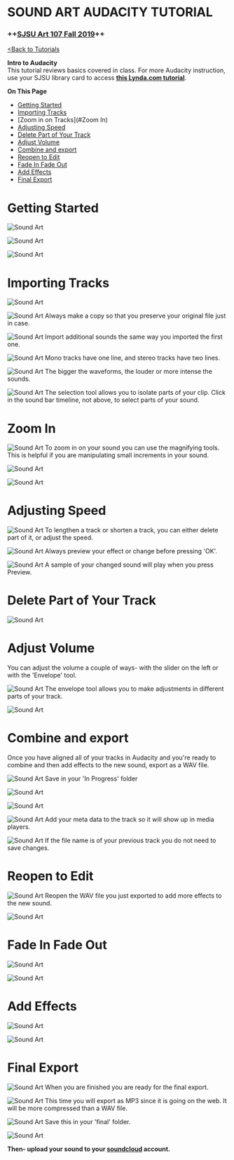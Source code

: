 # **SOUND ART AUDACITY TUTORIAL**

### **++[SJSU Art 107 Fall 2019](https://carriehott.github.io/sjsu-art107/)++**

[<Back to Tutorials](https://carriehott.github.io/sjsu-art107/tutorials)

**Intro to Audacity**<br>
This tutorial reviews basics covered in class. For more Audacity instruction, use your SJSU library card to access **[this Lynda.com tutorial](https://www.lynda.com/Audacity-tutorials/Welcome/518687/564759-4.html)**. 

**On This Page**
* [Getting Started](#getting-started)
* [Importing Tracks](#importing-tracks)
* [Zoom in on Tracks](#Zoom In)
* [Adjusting Speed](#adjusting-speed)
* [Delete Part of Your Track](#delete-part-of-your-track)
* [Adjust Volume](#adjust-volume)
* [Combine and export](#combine-and-export)
* [Reopen to Edit](#reopen-to-edit)
* [Fade In Fade Out](#fade-in-fade-out)
* [Add Effects](#add-effects)
* [Final Export](#final-export)

# Getting Started

![Sound Art](images/Art74_AudacityGuide_SoundArt.002.jpeg)

![Sound Art](images/Art74_AudacityGuide_SoundArt.003.jpeg)

![Sound Art](images/Art74_AudacityGuide_SoundArt.004.jpeg)

# Importing Tracks

![Sound Art](images/Art74_AudacityGuide_SoundArt.010.jpeg)

![Sound Art](images/Art74_AudacityGuide_SoundArt.011.jpeg)
Always make a copy so that you preserve your original file just in case.

![Sound Art](images/Art74_AudacityGuide_SoundArt.012.jpeg)
Import additional sounds the same way you imported the first one.

![Sound Art](images/Art74_AudacityGuide_SoundArt.013.jpeg)
Mono tracks have one line, and stereo tracks have two lines.

![Sound Art](images/Art74_AudacityGuide_SoundArt.014.jpeg)
The bigger the waveforms, the louder or more intense the sounds.

![Sound Art](images/Art74_AudacityGuide_SoundArt.015.jpeg)
The selection tool allows you to isolate parts of your clip. Click in the sound bar timeline, not above, to select parts of your sound.

# Zoom In

![Sound Art](images/Art74_AudacityGuide_SoundArt.016.jpeg)
To zoom in on your sound you can use the magnifying tools. This is helpful if you are manipulating small increments in your sound.

![Sound Art](images/Art74_AudacityGuide_SoundArt.017.jpeg)

![Sound Art](images/Art74_AudacityGuide_SoundArt.018.jpeg)

# Adjusting Speed

![Sound Art](images/Art74_AudacityGuide_SoundArt.019.jpeg)
To lengthen a track or shorten a track, you can either delete part of it, or adjust the speed.

![Sound Art](images/Art74_AudacityGuide_SoundArt.020.jpeg)
Always preview your effect or change before pressing 'OK'.


![Sound Art](images/Art74_AudacityGuide_SoundArt.021.jpeg)
A sample of your changed sound will play when you press Preview.

# Delete Part of Your Track

![Sound Art](images/Art74_AudacityGuide_SoundArt.022.jpeg)

# Adjust Volume

You can adjust the volume a couple of ways- with the slider on the left or with the 'Envelope' tool.

![Sound Art](images/Art74_AudacityGuide_SoundArt.023.jpeg)
The envelope tool allows you to make adjustments in different parts of your track.

![Sound Art](images/Art74_AudacityGuide_SoundArt.024.jpeg)

# Combine and export

Once you have aligned all of your tracks in Audacity and you're ready to combine and then add effects to the new sound, export as a WAV file.

![Sound Art](images/Art74_AudacityGuide_SoundArt.025.jpeg)
Save in your 'In Progress' folder

![Sound Art](images/Art74_AudacityGuide_SoundArt.026.jpeg)

![Sound Art](images/Art74_AudacityGuide_SoundArt.027.jpeg)

![Sound Art](images/Art74_AudacityGuide_SoundArt.028.jpeg)
Add your meta data to the track so it will show up in media players.

![Sound Art](images/Art74_AudacityGuide_SoundArt.029.jpeg)
If the file name is of your previous track you do not need to save changes.

# Reopen to Edit

![Sound Art](images/Art74_AudacityGuide_SoundArt.030.jpeg)
Reopen the WAV file you just exported to add more effects to the new sound.

![Sound Art](images/Art74_AudacityGuide_SoundArt.031.jpeg)

# Fade In Fade Out

![Sound Art](images/Art74_AudacityGuide_SoundArt.032.jpeg)

![Sound Art](images/Art74_AudacityGuide_SoundArt.033.jpeg)

# Add Effects

![Sound Art](images/Art74_AudacityGuide_SoundArt.034.jpeg)

![Sound Art](images/Art74_AudacityGuide_SoundArt.035.jpeg)

# Final Export

![Sound Art](images/Art74_AudacityGuide_SoundArt.036.jpeg)
When you are finished you are ready for the final export.

![Sound Art](images/Art74_AudacityGuide_SoundArt.037.jpeg)
This time you will export as MP3 since it is going on the web. It will be more compressed than a WAV file.

![Sound Art](images/Art74_AudacityGuide_SoundArt.038.jpeg)
Save this in your 'final' folder.

![Sound Art](images/Art74_AudacityGuide_SoundArt.039.jpeg)

**Then- upload your sound to your [soundcloud](https://soundcloud.com/stream) account.**

